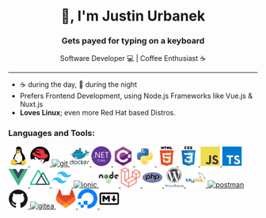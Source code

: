 <h1 align="center">👋, I'm Justin Urbanek</h1>
<h3 align="center">Gets payed for typing on a keyboard</h3>
<p align="center">Software Developer 💻 | Coffee Enthusiast ☕</p>

<hr />

<ul>
        <li>
                ☕ during the day, 🥛 during the night
        </li>
        <li>
                Prefers Frontend Development, using Node.js Frameworks like Vue.js & Nuxt.js
        </li>
        <li>
                <b>Loves Linux</b>; even more Red Hat based Distros.
        </li>
</ul>

<h3 align="left">Languages and Tools:</h3>
<p align="left">
        <a href="https://www.kernel.org/" target="_blank" rel="noreferrer"> <img
                        src="https://raw.githubusercontent.com/devicons/devicon/master/icons/linux/linux-original.svg"
                        alt="linux" width="40" height="40" /> </a>
        <a href="https://www.redhat.com/" target="_blank" rel="noreferrer"> <img
                        src="https://raw.githubusercontent.com/devicons/devicon/master/icons/redhat/redhat-original.svg"
                        alt="redhat" width="40" height="40" /> </a>
        <a href="https://git-scm.com/" target="_blank" rel="noreferrer"> <img
                        src="https://www.vectorlogo.zone/logos/git-scm/git-scm-icon.svg" alt="git" width="40"
                        height="40" /> </a>
        <a href="https://www.docker.com/" target="_blank" rel="noreferrer"> <img
                        src="https://raw.githubusercontent.com/devicons/devicon/master/icons/docker/docker-original-wordmark.svg"
                        alt="docker" width="40" height="40" /> </a>
        <a href="https://dotnet.microsoft.com/" target="_blank" rel="noreferrer"> <img
                        src="https://raw.githubusercontent.com/devicons/devicon/master/icons/dotnetcore/dotnetcore-original.svg"
                        alt=".NET" width="40" height="40" /> </a>
        <a href="https://www.csharp.com/" target="_blank" rel="noreferrer"> <img
                        src="https://raw.githubusercontent.com/devicons/devicon/master/icons/csharp/csharp-original.svg"
                        alt="csharp" width="40" height="40" /> </a>
        <a href="https://www.python.org/" target="_blank" rel="noreferrer"> <img
                        src="https://raw.githubusercontent.com/devicons/devicon/master/icons/python/python-original.svg"
                        alt="python" width="40" height="40" /> </a>
        <a href="https://developer.mozilla.org/en-US/docs/Web/HTML" target="_blank" rel="noreferrer"> <img
                        src="https://raw.githubusercontent.com/devicons/devicon/master/icons/html5/html5-original-wordmark.svg"
                        alt="html5" width="40" height="40" /> </a>
        <a href="https://www.w3schools.com/css/" target="_blank" rel="noreferrer"> <img
                        src="https://raw.githubusercontent.com/devicons/devicon/master/icons/css3/css3-original-wordmark.svg"
                        alt="css3" width="40" height="40" /> </a>
        <a href="https://developer.mozilla.org/en-US/docs/Web/JavaScript" target="_blank" rel="noreferrer"> <img
                        src="https://raw.githubusercontent.com/devicons/devicon/master/icons/javascript/javascript-original.svg"
                        alt="javascript" width="40" height="40" /> </a>
        <a href="https://www.typescriptlang.org/" target="_blank" rel="noreferrer"> <img
                        src="https://raw.githubusercontent.com/devicons/devicon/master/icons/typescript/typescript-original.svg"
                        alt="typescript" width="40" height="40" /> </a>
        <a href="https://vuejs.org/" target="_blank" rel="noreferrer"> <img
                        src="https://raw.githubusercontent.com/devicons/devicon/master/icons/vuejs/vuejs-original.svg"
                        alt="vuejs" width="40" height="40" /> </a>
        <a href="https://nuxtjs.org/" target="_blank" rel="noreferrer"> <img
                        src="https://raw.githubusercontent.com/devicons/devicon/master/icons/nuxtjs/nuxtjs-original.svg"
                        alt="nuxtjs" width="40" height="40" /> </a>
        <a href="https://tailwindcss.com/" target="_blank" rel="noreferrer"> <img
                        src="https://raw.githubusercontent.com/devicons/devicon/master/icons/tailwindcss//tailwindcss-original.svg"
                        alt="tailwindcss" width="40" height="40" /> </a>
        <a href="https://ionicframework.com" target="_blank" rel="noreferrer"> <img
                        src="https://upload.wikimedia.org/wikipedia/commons/d/d1/Ionic_Logo.svg" alt="ionic" width="40"
                        height="40" /> </a>
        <a href="https://nodejs.org" target="_blank" rel="noreferrer"> <img
                        src="https://raw.githubusercontent.com/devicons/devicon/master/icons/nodejs/nodejs-original-wordmark.svg"
                        alt="nodejs" width="40" height="40" /> </a>
        <a href="https://laravel.com/" target="_blank" rel="noreferrer"> <img
                        src="https://raw.githubusercontent.com/devicons/devicon/master/icons/laravel/laravel-original.svg"
                        alt="laravel" width="40" height="40" /> </a>
        <a href="https://www.php.net" target="_blank" rel="noreferrer"> <img
                        src="https://raw.githubusercontent.com/devicons/devicon/master/icons/php/php-original.svg"
                        alt="php" width="40" height="40" /> </a>
        <a href="https://wordpress.org" target="_blank" rel="noreferrer"> <img
                        src="https://raw.githubusercontent.com/devicons/devicon/master/icons/wordpress/wordpress-original.svg"
                        alt="wordpress" width="40" height="40" /> </a>
        <a href="https://www.mysql.com/" target="_blank" rel="noreferrer"> <img
                        src="https://raw.githubusercontent.com/devicons/devicon/master/icons/mysql/mysql-original-wordmark.svg"
                        alt="mysql" width="40" height="40" /> </a>
        <a href="https://postman.com" target="_blank" rel="noreferrer"> <img
                        src="https://www.vectorlogo.zone/logos/getpostman/getpostman-icon.svg" alt="postman" width="40"
                        height="40" /> </a>
        <a href="https://github.com" target="_blank" rel="noreferrer"> <img
                        src="https://raw.githubusercontent.com/devicons/devicon/master/icons/github/github-original.svg"
                        alt="github" width="40" height="40" /> </a>
        <a href="https://gitea.io" target="_blank" rel="noreferrer"> <img
                        src="https://raw.githubusercontent.com/go-gitea/gitea/refs/heads/main/assets/logo.svg"
                        alt="gitea" width="40" height="40" /> </a>
        <a href="https://gitlab.com" target="_blank" rel="noreferrer"> <img
                        src="https://raw.githubusercontent.com/devicons/devicon/master/icons/gitlab/gitlab-original.svg"
                        alt="gitlab" width="40" height="40" /> </a>
        <a href="https://www.digitalocean.com/" target="_blank" rel="noreferrer"> <img
                        src="https://raw.githubusercontent.com/devicons/devicon/master/icons/digitalocean/digitalocean-original.svg"
                        alt="digitalocean" width="40" height="40" /> </a>
        <a href="https://www.markdownguide.org" target="_blank" rel="noreferrer"> <img
                        src="https://raw.githubusercontent.com/devicons/devicon/master/icons/markdown/markdown-original.svg"
                        alt="markdown" width="40" height="40" /> </a>
</p>
